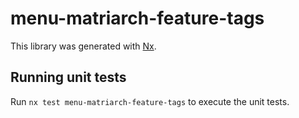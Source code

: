 # menu-matriarch-feature-tags

This library was generated with [Nx](https://nx.dev).

## Running unit tests

Run `nx test menu-matriarch-feature-tags` to execute the unit tests.
